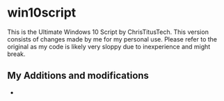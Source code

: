 # win10script
This is the Ultimate Windows 10 Script by ChrisTitusTech. This version consists of changes made by me for my personal use. Please refer to the original as my code is likely very sloppy due to inexperience and might break.

## My Additions and modifications

- 